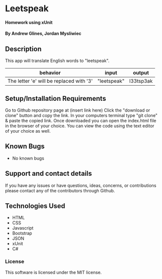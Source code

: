# Leetspeak

#### Homework using xUnit

#### **By Andrew Glines, Jordan Mysliwiec**

## Description

This app will translate English words to "leetspeak".

|  behavior | input  | output  |
|---|---|---|
| The letter 'e' will be replaced with '3' | "leetspeak" | l33tsp3ak |



## Setup/Installation Requirements

Go to Github repository page at (insert link here)
Click the "download or clone" button and copy the link.
In your computers terminal type "git clone" & paste the copied link.
Once downloaded you can open the index.html file in the browser of your choice.
You can view the code using the text editor of your choice as well.

## Known Bugs

* No known bugs

## Support and contact details

If you have any issues or have questions, ideas, concerns, or contributions please contact any of the contributors through Github.

## Technologies Used

* HTML
* CSS
* Javascript
* Bootstrap
* JSON
* xUnit
* C#

### License
This software is licensed under the MIT license.
